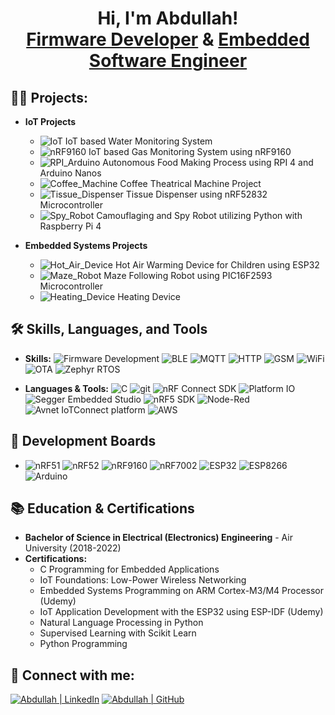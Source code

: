 <h1 align="center">Hi, I'm Abdullah! <br/><a href="https://github.com/abdullahjaved06">Firmware Developer</a> & <a href="https://www.linkedin.com/in/abdullah-javed-504062217">Embedded Software Engineer</a></h1>



<h2>👨‍💻 Projects:</h2>

- <b>IoT Projects</b>
  - ![IoT](https://img.shields.io/badge/IoT-Project-blue.svg) IoT based Water Monitoring System
  - ![nRF9160](https://img.shields.io/badge/nRF9160-IoT%20Project-lightgrey.svg) IoT based Gas Monitoring System using nRF9160
  - ![RPI_Arduino](https://img.shields.io/badge/RPI%204%20&%20Arduino-Autonomous%20Food%20Making-red.svg) Autonomous Food Making Process using RPI 4 and Arduino Nanos
  - ![Coffee_Machine](https://img.shields.io/badge/Coffee%20Machine-Theatrical%20Project-green.svg) Coffee Theatrical Machine Project
  - ![Tissue_Dispenser](https://img.shields.io/badge/nRF52832-Tissue%20Dispenser-yellow.svg) Tissue Dispenser using nRF52832 Microcontroller
  - ![Spy_Robot](https://img.shields.io/badge/Spy%20Robot-Raspberry%20Pi%204-critical.svg) Camouflaging and Spy Robot utilizing Python with Raspberry Pi 4
  
- <b>Embedded Systems Projects</b>
  - ![Hot_Air_Device](https://img.shields.io/badge/ESP32-Hot%20Air%20Device%20for%20Children-orange.svg) Hot Air Warming Device for Children using ESP32
  - ![Maze_Robot](https://img.shields.io/badge/PIC16F2593-Maze%20Robot-lightblue.svg) Maze Following Robot using PIC16F2593 Microcontroller
  - ![Heating_Device](https://img.shields.io/badge/General-Heating%20Device-blueviolet.svg) Heating Device

<h2>🛠 Skills, Languages, and Tools</h2>

- <b>Skills:</b> 
  ![Firmware Development](https://img.shields.io/badge/Skill-Firmware%20Development-important.svg)
  ![BLE](https://img.shields.io/badge/Skill-BLE-informational.svg)
  ![MQTT](https://img.shields.io/badge/Skill-MQTT-brightgreen.svg)
  ![HTTP](https://img.shields.io/badge/Skill-HTTP-yellowgreen.svg)
  ![GSM](https://img.shields.io/badge/Skill-GSM-yellow.svg)
  ![WiFi](https://img.shields.io/badge/Skill-WiFi-orange.svg)
  ![OTA](https://img.shields.io/badge/Skill-OTA-red.svg)
  ![Zephyr RTOS](https://img.shields.io/badge/Skill-Zephyr%20RTOS-blue.svg)

- <b>Languages & Tools:</b>
  ![C](https://img.shields.io/badge/Language-C-blue.svg)
  ![git](https://img.shields.io/badge/Tool-git-lightgrey.svg)
  ![nRF Connect SDK](https://img.shields.io/badge/Tool-nRF%20Connect%20SDK-brightgreen.svg)
  ![Platform IO](https://img.shields.io/badge/Tool-Platform%20IO-9cf.svg)
  ![Segger Embedded Studio](https://img.shields.io/badge/Tool-Segger%20Embedded%20Studio-important.svg)
  ![nRF5 SDK](https://img.shields.io/badge/Tool-nRF5%20SDK-yellowgreen.svg)
  ![Node-Red](https://img.shields.io/badge/Tool-Node--Red-red.svg)
  ![Avnet IoTConnect platform](https://img.shields.io/badge/Platform-Avnet%20IoTConnect-lightblue.svg)
  ![AWS](https://img.shields.io/badge/Cloud-AWS-orange.svg)

<h2>🔌 Development Boards</h2>

- ![nRF51](https://img.shields.io/badge/Board-nRF51-lightgrey.svg)
  ![nRF52](https://img.shields.io/badge/Board-nRF52-blue.svg)
  ![nRF9160](https://img.shields.io/badge/Board-nRF9160-important.svg)
  ![nRF7002](https://img.shields.io/badge/Board-nRF7002-green.svg)
  ![ESP32](https://img.shields.io/badge/Board-ESP32-9cf.svg)
  ![ESP8266](https://img.shields.io/badge/Board-ESP8266-informational.svg)
  ![Arduino](https://img.shields.io/badge/Board-Arduino-red.svg)

<h2>📚 Education & Certifications</h2>

- <b>Bachelor of Science in Electrical (Electronics) Engineering</b> - Air University (2018-2022)
- <b>Certifications:</b>
  - C Programming for Embedded Applications
  - IoT Foundations: Low-Power Wireless Networking
  - Embedded Systems Programming on ARM Cortex-M3/M4 Processor (Udemy)
  - IoT Application Development with the ESP32 using ESP-IDF (Udemy)
  - Natural Language Processing in Python
  - Supervised Learning with Scikit Learn
  - Python Programming

<h2> 🤳 Connect with me:</h2>

<p align="left">
  <a href="https://www.linkedin.com/in/abdullah-javed-504062217/"><img alt="Abdullah | LinkedIn" src="https://img.shields.io/badge/LinkedIn-%230077B5.svg?&style=flat-square&logo=linkedin&logoColor=white" /></a>
  <a href="https://github.com/abdullahjaved06"><img alt="Abdullah | GitHub" src="https://img.shields.io/badge/GitHub-100000?style=flat-square&logo=github&logoColor=white" /></a>
</p>
